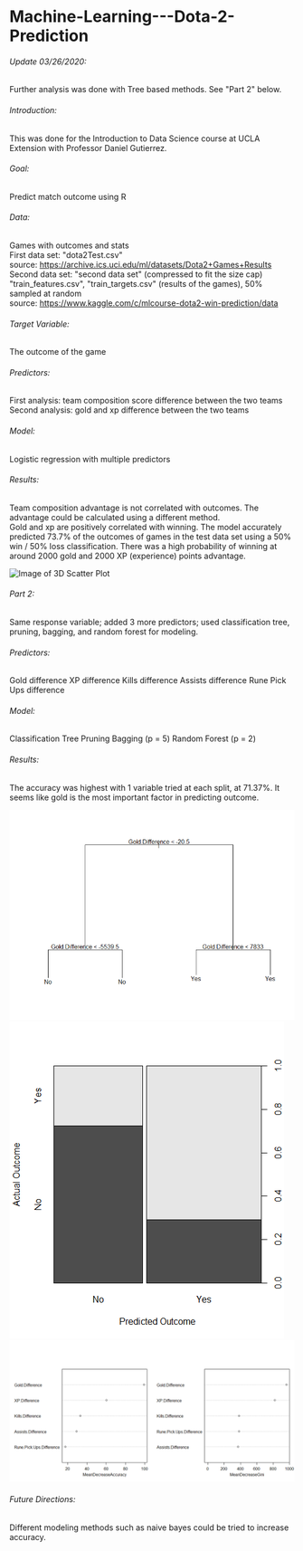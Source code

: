 # Machine-Learning---Dota-2-Prediction



###### Update 03/26/2020:
Further analysis was done with Tree based methods. See "Part 2" below.

###### Introduction:
This was done for the Introduction to Data Science course at UCLA Extension with Professor Daniel Gutierrez.

###### Goal: 
Predict match outcome using R

###### Data:  
Games with outcomes and stats  
First data set: "dota2Test.csv"  
source: https://archive.ics.uci.edu/ml/datasets/Dota2+Games+Results  
Second data set: "second data set" (compressed to fit the size cap)  
"train_features.csv", "train_targets.csv" (results of the games), 50% sampled at random  
source: https://www.kaggle.com/c/mlcourse-dota2-win-prediction/data  

###### Target Variable:
The outcome of the game

###### Predictors:  
First analysis: team composition score difference between the two teams  
Second analysis: gold and xp difference between the two teams

###### Model:
Logistic regression with multiple predictors

###### Results:  
Team composition advantage is not correlated with outcomes. The advantage could be calculated using a different method.  
Gold and xp are positively correlated with winning. The model accurately predicted 73.7% of the outcomes of games in the test data set using a 50% win / 50% loss classification. There was a high probability of winning at around 2000 gold and 2000 XP (experience) points advantage.

![Image of 3D Scatter Plot](https://github.com/jojuno/Machine-Learning---Dota-2-Prediction/blob/master/Actual%20Outcome%20vs.%20Predicted%20Win%20Chance%20by%20Gold%20and%20XP%20Advantage%203D%20Scatterplot.gif)






###### Part 2:
Same response variable; added 3 more predictors; used classification tree, pruning, bagging, and random forest for modeling.

###### Predictors:
Gold difference
XP difference
Kills difference
Assists difference
Rune Pick Ups difference

###### Model:
Classification Tree
Pruning
Bagging (p = 5)
Random Forest (p = 2)

###### Results:
The accuracy was highest with 1 variable tried at each split, at 71.37%.
It seems like gold is the most important factor in predicting outcome.

![Image of Classification Tree](https://github.com/jojuno/Machine-Learning---Dota-2-Prediction/blob/master/tree%20plot.png)
![Image of "Confusion" Plot](https://github.com/jojuno/Machine-Learning---Dota-2-Prediction/blob/master/predicted%20vs%20actual%20outcomes.png)
![Image of Variable Importance Plot](https://github.com/jojuno/Machine-Learning---Dota-2-Prediction/blob/master/var%20imp%20plot.png)


###### Future Directions:
Different modeling methods such as naive bayes could be tried to increase accuracy.
